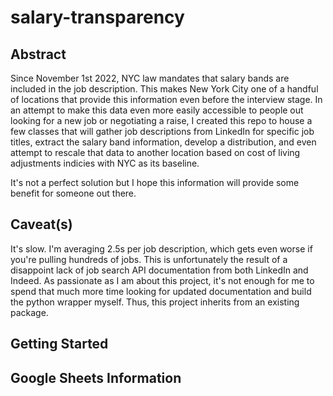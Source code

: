 # salary-transparency
 
## Abstract

Since November 1st 2022, NYC law mandates that salary bands are included in the job description. This makes New York City one of a handful of locations that provide this information even before the interview stage. In an attempt to make this data even more easily accessible to people out looking for a new job or negotiating a raise, I created this repo to house a few classes that will gather job descriptions from LinkedIn for specific job titles, extract the salary band information, develop a distribution, and even attempt to rescale that data to another location based on cost of living adjustments indicies with NYC as its baseline.

It's not a perfect solution but I hope this information will provide some benefit for someone out there.

## Caveat(s)

It's slow. I'm averaging 2.5s per job description, which gets even worse if you're pulling hundreds of jobs. This is unfortunately the result of a disappoint lack of job search API documentation from both LinkedIn and Indeed. As passionate as I am about this project, it's not enough for me to spend that much more time looking for updated documentation and build the python wrapper myself. Thus, this project inherits from an existing package.

## Getting Started

## Google Sheets Information
